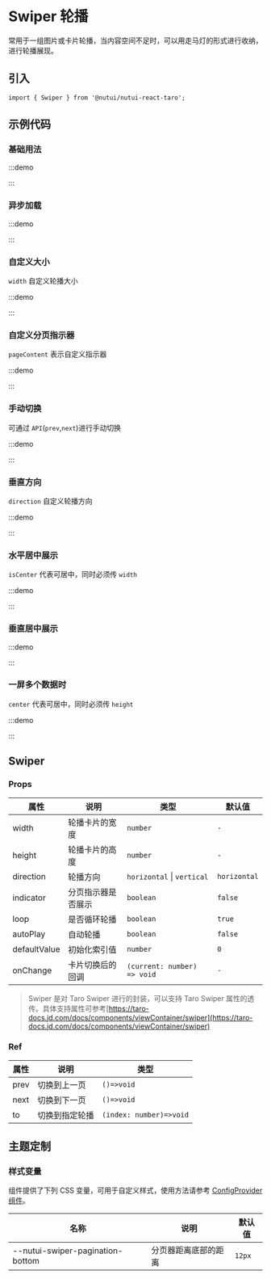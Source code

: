 # Swiper 轮播


常用于一组图片或卡片轮播，当内容空间不足时，可以用走马灯的形式进行收纳，进行轮播展现。

## 引入

```tsx
import { Swiper } from '@nutui/nutui-react-taro';
```

## 示例代码

### 基础用法

:::demo

<CodeBlock src='taro/demo1.tsx'></CodeBlock>

:::

### 异步加载

:::demo

<CodeBlock src='taro/demo2.tsx'></CodeBlock>

:::

### 自定义大小

`width` 自定义轮播大小

:::demo

<CodeBlock src='taro/demo3.tsx'></CodeBlock>

:::

### 自定义分页指示器

`pageContent` 表示自定义指示器

:::demo

<CodeBlock src='taro/demo4.tsx'></CodeBlock>

:::

### 手动切换

可通过 `API`(`prev`,`next`)进行手动切换

:::demo

<CodeBlock src='taro/demo5.tsx'></CodeBlock>

:::

### 垂直方向

`direction` 自定义轮播方向

:::demo

<CodeBlock src='taro/demo6.tsx'></CodeBlock>

:::

### 水平居中展示

`isCenter` 代表可居中，同时必须传 `width`

:::demo

<CodeBlock src='taro/demo7.tsx'></CodeBlock>

:::

### 垂直居中展示

:::demo

<CodeBlock src='taro/demo8.tsx'></CodeBlock>

:::

### 一屏多个数据时

`center` 代表可居中，同时必须传 `height`

:::demo

<CodeBlock src='taro/demo9.tsx'></CodeBlock>

:::

## Swiper

### Props

| 属性 | 说明 | 类型 | 默认值 |
| --- | --- | --- | --- |
| width | 轮播卡片的宽度 | `number` | `-` |
| height | 轮播卡片的高度 | `number` | `-` |
| direction | 轮播方向 | `horizontal` \| `vertical` | `horizontal` |
| indicator | 分页指示器是否展示 | `boolean` | `false` |
| loop | 是否循环轮播 | `boolean` | `true` |
| autoPlay | 自动轮播 | `boolean` | `false` |
| defaultValue | 初始化索引值 | `number` | `0` |
| onChange | 卡片切换后的回调 | `(current: number) => void` | `-` |

> Swiper 是对 Taro Swiper 进行的封装，可以支持 Taro Swiper 属性的透传。具体支持属性可参考[https://taro-docs.jd.com/docs/components/viewContainer/swiper](https://taro-docs.jd.com/docs/components/viewContainer/swiper)

### Ref

| 属性 | 说明 | 类型 |
| --- | --- | --- |
| prev | 切换到上一页 | `()=>void` |
| next | 切换到下一页 | `()=>void` |
| to | 切换到指定轮播 | `(index: number)=>void` |

## 主题定制

### 样式变量

组件提供了下列 CSS 变量，可用于自定义样式，使用方法请参考 [ConfigProvider 组件](#/zh-CN/component/configprovider)。

| 名称 | 说明 | 默认值 |
| --- | --- | --- |
| \--nutui-swiper-pagination-bottom | 分页器距离底部的距离 | `12px` |
